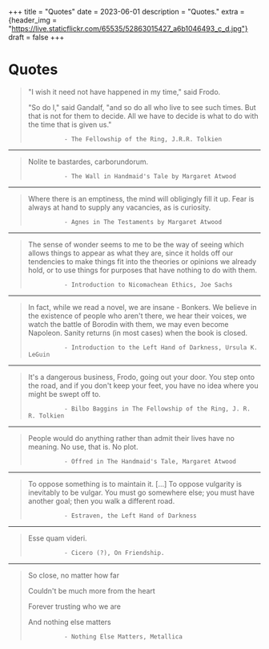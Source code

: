 +++
title = "Quotes"
date = 2023-06-01
description = "Quotes."
extra = {header_img = "https://live.staticflickr.com/65535/52863015427_a6b1046493_c_d.jpg"}
draft = false
+++

# Quotes

> "I wish it need not have happened in my time," said Frodo. 
> 
> "So do I," said Gandalf, "and so do all who live to see such times. But that is not for them to decide. All we have to decide is what to do with the time that is given us."
>
>               - The Fellowship of the Ring, J.R.R. Tolkien

---

> Nolite te bastardes, carborundorum. 
>
>               - The Wall in Handmaid's Tale by Margaret Atwood

---

> Where there is an emptiness, the mind will obligingly fill it up. Fear is always at hand to supply any vacancies, as is curiosity. 
>
>               - Agnes in The Testaments by Margaret Atwood

---

> The sense of wonder seems to me to be the way of seeing which allows things to appear as what they are, since it holds off our tendencies to make things fit into the theories or opinions we already hold, or to use things for purposes that have nothing to do with them.
>
>               - Introduction to Nicomachean Ethics, Joe Sachs

--- 

> In fact, while we read a novel, we are insane - Bonkers. We believe in the existence of people who aren't there, we hear their voices, we watch the battle of Borodin with them, we may even become Napoleon. Sanity returns (in most cases) when the book is closed. 
>
>               - Introduction to the Left Hand of Darkness, Ursula K. LeGuin

---

> It's a dangerous business, Frodo, going out your door. You step onto the road, and if you don't keep your feet, you have no idea where you might be swept off to.
>
>               - Bilbo Baggins in The Fellowship of the Ring, J. R. R. Tolkien

---

> People would do anything rather than admit their lives have no meaning. No use, that is. No plot. 
>
>               - Offred in The Handmaid's Tale, Margaret Atwood

---

> To oppose something is to maintain it. [...] To oppose vulgarity is inevitably to be vulgar. You must go somewhere else; you must have another goal; then you walk a different road. 
>
>               - Estraven, the Left Hand of Darkness

---

> Esse quam videri.
>
>               - Cicero (?), On Friendship.

---

> So close, no matter how far
> 
> Couldn't be much more from the heart
>
> Forever trusting who we are
>
> And nothing else matters
>
>               - Nothing Else Matters, Metallica